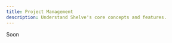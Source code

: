 ```yaml
---
title: Project Management
description: Understand Shelve's core concepts and features.
---
```


Soon
